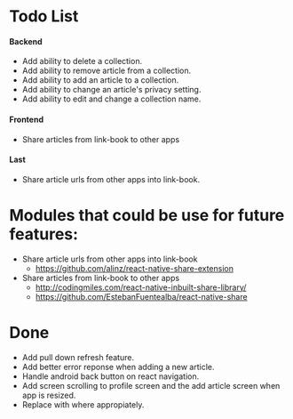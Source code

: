 
  # Todo List
  #### Backend
  - Add ability to delete a collection.
  - Add ability to remove article from a collection.
  - Add ability to add an article to a collection.
  - Add ability to change an article's privacy setting.
  - Add ability to edit and change a collection name.
  #### Frontend
  - Share articles from link-book to other apps
  #### Last
  - Share article urls from other apps into link-book.
  # Modules that could be use for future features:
  - Share article urls from other apps into link-book
    - https://github.com/alinz/react-native-share-extension
  - Share articles from link-book to other apps
    - http://codingmiles.com/react-native-inbuilt-share-library/
    - https://github.com/EstebanFuentealba/react-native-share

  # Done
   - Add pull down refresh feature.
   - Add better error reponse when adding a new article.
   - Handle android back button on react navigation.
   - Add screen scrolling to profile screen and the add article screen when app is resized.
   - Replace <ScrollView> with <FlatList> where appropiately.